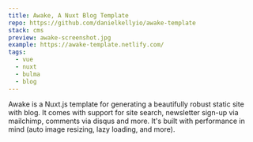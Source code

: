 ```yaml
---
title: Awake, A Nuxt Blog Template
repo: https://github.com/danielkellyio/awake-template
stack: cms
preview: awake-screenshot.jpg
example: https://awake-template.netlify.com/
tags:
  - vue
  - nuxt
  - bulma
  - blog
---
```


Awake is a Nuxt.js template for generating a beautifully robust static site with blog. It comes with support for site search, newsletter sign-up via mailchimp, comments via disqus and more. It's built with performance in mind (auto image resizing, lazy loading, and more).
